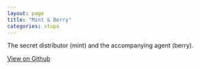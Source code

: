 ```yaml
---
layout: page
title: "Mint & Berry"
categories: stups
---
```


The secret distributor (mint) and the accompanying agent (berry).

[View on Github](https://github.com/zalando-stups/mintnberry)